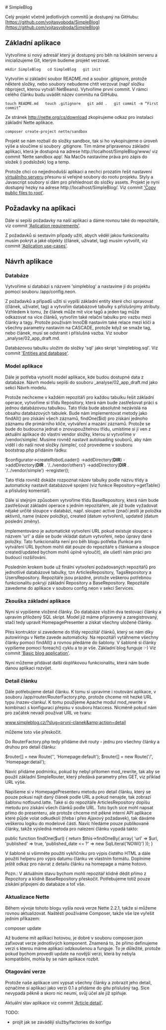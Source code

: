 # SimpleBlog

Celý projekt včetně jedlotlivých commitů je dostupný na GitHubu: [https://github.com/vojtasvoboda/SimpleBlog](https://github.com/vojtasvoboda/SimpleBlog)

## Základní aplikace

Vytvoříme si nový adresář který je dostupný pro běh na lokálním serveru a inicializujeme Git, kterým budeme projekt verzovat.

``
mkdir SimpleBlog  
cd SimpleBlog  
git init  
``

Vytvořím si základní soubor README.md a soubor .gitignore, protože některé složky, nebo soubory nebudeme chtít verzovat (např složku nbproject, kterou vytváří NetBeans). Vytvoříme první commit. V rámci celého článku budu uvádět název commitu na GitHubu.

``
touch README.md  
touch .gitignore  
git add .  
git commit -m “First commit”  
``

Ze stránek http://nette.org/cs/download zkopírujeme odkaz pro instalaci základní Nette aplikace.

``composer create-project nette/sandbox``

Projekt se nám rozbalí do složky sandbox, tak si ho vykopírujeme o úroveň výše a sloučíme si soubory .gitignore. Tím máme připravenou základní aplikaci, která je dostupná na adrese http://localhost/SimpleBlog/www/ viz commit ‘Nette sandbox app‘. Na MacOs nastavíme práva pro zápis do složek (i podsložek) log a temp.

Protože chci co nejjednodušší aplikaci a nechci prozatím řešit nastavení [virtuálního serveru](http://blog.vojtasvoboda.cz/nastaveni-serveru-apache-na-macos) přesunu si veřejné soubory do rootu projektu. Styly a Javascript soubory si dám pro přehlednost do složky assets. Projekt je nyní dostupný hezky na adrese http://localhost/SimpleBlog/. Viz commit ['Copy public files to root'](https://github.com/vojtasvoboda/SimpleBlog/commit/ca1347b3618673624f7f33df0e947f4e1f4f1db7).

## Požadavky na aplikaci

Dále si sepíši požadavky na naší aplikaci a dáme rovnou také do repozitáře, viz commit ['Aplication requirements'](https://github.com/vojtasvoboda/SimpleBlog/commit/15e88433c42454704e3629efa8a31aa5a810e59f).

Z požadavků si sestavím případy užití, abych věděl jakou funkcionalitu musím pokrýt a jaké objekty (článek, uživatel, tag) musím vytvořit, viz commit ['Aplication use-cases'](https://github.com/vojtasvoboda/SimpleBlog/commit/8e4376a02032679dee9728f1bbe4e099a79fae4c).

## Návrh aplikace

### Databáze
Vytvoříme si databázi s názvem 'simpleblog' a nastavíme jí do projektu pomocí souboru /app/config.neon.

Z požadavků a případů užití si vypíši základní entity které chci spravovat (článek, uživatel, tag) a vytvořím databázové tabulky s příslušnýmy atributy.
Vzhledem k tomu, že článek může mít více tagů a jeden tag může odkazovat na více článků, vytvořím také relační tabulku pro vazbu mezi články a tagy. Protože používám InnoDB nastavím také relace mezi klíči a všechny parametry nastavím na CASCADE, protože když se smaže tag, nebo článek, musí se odstranit i příslušná vazba.
Viz soubor _analyse/02_app_draft.md.

Databázovou tabulku uložím do složky 'sql' jako skript 'simpleblog.sql'. Viz commit ['Entities and database'](https://github.com/vojtasvoboda/SimpleBlog/commit/d4a6e1ca4fe652c2d2477ef916c4802f19b21a5a).

### Model aplikace

Dále je potřeba vytvořit model aplikace, kde budou dostupné data z databáze. Návrh modelu sepíši do souboru _analyse/02_app_draft.md jako sekci Návrh modelu.

Protože nechceme v každém repozitáři pro každou tabulku řešit základní operace, vytvoříme si třídu Repository, která nám bude zastřešovat práci s jednou databázovou tabulkou.
Tato třída bude absolutně nezávislá na obsahu databázových tabulek.
Bude nám implementovat metody jako findAll() pro získání všech záznamů, findOne($id) pro získání jednoho záznamu dle primárního klíče, vytváření a mazání záznamů.
Protože se bude do budoucna jednat o znovupoužitelnou třídu, umístíme si jí ven z aktuální aplikace do vlastní vendor složky, kterou si vytvoříme v /vendor/simple/.
Musíme rovněž nastavit autoloading souborů, aby nám viděl i do naší nové složky /simple/, což provedeme v souboru bootstrap.php přidáním řádku:

$configurator->createRobotLoader()
	->addDirectory(__DIR__)
	->addDirectory(__DIR__ . '/../vendor/others')
    ->addDirectory(__DIR__ . '/../vendor/simple')
	->register();

Tato třída rovněž dokáže rozpoznat název tabulky podle názvu třídy a automaticky nastavit databázové spojení (viz funkce Repository->getTable() a příslušný komentář).

Dále si stejným způsobem vytvoříme třídu BaseRepository, která nám bude zastřešovat základní operace s jedním repozitářem, ale již bude vyžadovat nějaké určité sloupce v databázi,
např. sloupec active (značí jestli je položka aktivní), name (název položky), created (datum vytvoření), updated (datum poslední změny).

Implementováno je automatické vytvoření URL pokud existuje sloupec s názvem 'url' a dále se bude vkládat datum vytvoření, nebo úpravy dané položky.
Tato funkcionalita není pro běh blogu potřeba (funkce pro vytváření URL bychom mohli dát pouze do repozitáře s článkama a sloupce created/updated bychom mohli úplně vyloučit), ale ušetří nám práci pro budoucí rozšiřování.

Posledním krokem bude už finální vytvoření požadovaných repozitářů pro jednotlivé databázové tabulky, tzn ArticlesRepository, TagsRepository a UsersRepository.
Repozitáře jsou prázdné, protože veškerou potřebnou funkcionalitu pokryjí základní Repository a BaseRepository. Repozitáře zavedeme do aplikace v souboru config.neon v sekci Services.

### Zkouška základní aplikace

Nyní si vypíšeme vložené články. Do databáze vložím dva testovací články a upravím přiložený SQL skript. Model již máme připravený a zaregistrovaný, stačí tedy upravit HomepagePresenter a získat všechny uložené články.

Přes kontruktor si zavedeme do třídy repozitář článků, který se nám díky autowiringu v Nette zavede automaticky. Na repozitáři vytáhneme všechny články pomocí findAll() a rovnou předáme do šablony.
V šabloně si články vypíšeme pomocí foreach() cyklu a to je vše. Základní blog funguje :-) Viz commit ['Basic blog application'](https://github.com/vojtasvoboda/SimpleBlog/commit/4a5ab9ed33178daff61b42dd7d5ae66ac72cfb82).

Nyní můžeme přidávat další doplňkovou funkcionalitu, která nám bude danou aplikaci rozvíjet.

### Detail článku

Dále potřebujeme detail článku. K tomu si upravíme i routování aplikace, v souboru /app/router/RouterFactory.php, protože
chceme mít hezké URL typu /nazev-clanku/. K tomu použijeme Apache modul mod_rewrite v kombinaci s konfigurací přepisu v souboru htaccess.
Nicméně pokud nám pro začátek nevadí používat URL ve tvaru:

www.simpleblog.cz/?slug=prvni-clanek&amp;action=detail

můžeme toto vše přeskočit.

Do RouterFactory.php tedy přidáme dvě routy - jednu pro všechny články a druhou pro detail článku:

$router[] = new Route('', 'Homepage:default');
$router[] = new Route('<slug>/', 'Homepage:detail');

Navíc přidáme podmínku, pokud by nebyl přítomen mod_rewrite, tak aby se použil základní SimpleRouter, který předává parametry přes GET, viz příklad URL výše.

Napíšeme si v HomepagePresenteru metodu pro detail článku, který se pouze pokusí najít daný článek podle URL a pokud nenajde, tak zobrazí šablonu notfound.latte.
Také si do repozitáře ArticlesRepository dopíšu metodu pro získání všech článků podle URL. Toto bych sice mohl napsat přímo do presenteru, ale protože chceme mít pěkné interní API
aplikace které půjde volat odkudkoli (třeba i přes Ajaxový požadavek), tak dáváme veškerou logiku do modelové části.
Navíc hledáme pouze publikované články, takže výsledná metoda pro nalezení článku vypadá takto:

public function findOne($url)
{
    return $this->findOneBy(
        array(
            'url' => $url,
            'published' => true,
            'published_date <= ?' => new SqlLiteral('NOW()')
        ));
}

V šabloně si všimněte použití vykřičníku pro výpis čistého HTML a dále použití helperu pro výpis datumu článku ve vlastním formátu.
Doplníme ještě odkaz pro návrat z detailu článku na homepage a máme hotovo.

Pozn.: V aktuálním stavu bychom mohli repozitář klidně dědit přímo z Repozitory a klidně BaseRepository přeskočit. Potřebujeme totiž pouze získání připojení do databáze a toť vše.

### Aktualizace Nette

Během vývoje tohoto blogu vyšla nová verze Nette 2.2.1, takže si můžeme rovnou aktualizovat. Naštěstí používáme Composer, takže vše lze vyřešit jedním příkazem:

composer update

Až budeme mít aplikaci hotovou, je dobré v souboru composer.json zafixovat verze jednotlivých komponent.
Znamená to, že přímo definujeme verzi s kterou máme aplikaci odzkoušenou a funguje. To je důležité, protože pokud bychom provedli update na novější verzi,
která by nebyla kompatibilní, mohla by se nám aplikace rozbít.

### Otagování verze

Protože naše aplikace umí vypsat všechny články a zobrazit jeho detail, označíme si aplikaci jako verzi 0.1 a přidáme do gitu příslušný tag.
Sice nevypadá pěkně a skoro nic neumí, svůj účel ale již splňuje.

Aktuální stav aplikace viz commit ['Article detail'](https://github.com/vojtasvoboda/SimpleBlog/commit/de86074625bf0d59a113c937aef1f457938de246).

TODO:
- projít jak se zavádějí služby/factories do konfigu
